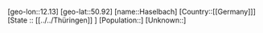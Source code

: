 ﻿---
location: [50.92,12.13]
type: City
tags:
- geo/City


SpocWebEntityId: 30789
isDeleted: false
confidential: public

---
[geo-lon::12.13]
[geo-lat::50.92]
[name::Haselbach]
[Country::[[Germany]]]
[State :: [[../../Thüringen]] ]
[Population::]
[Unknown::]


